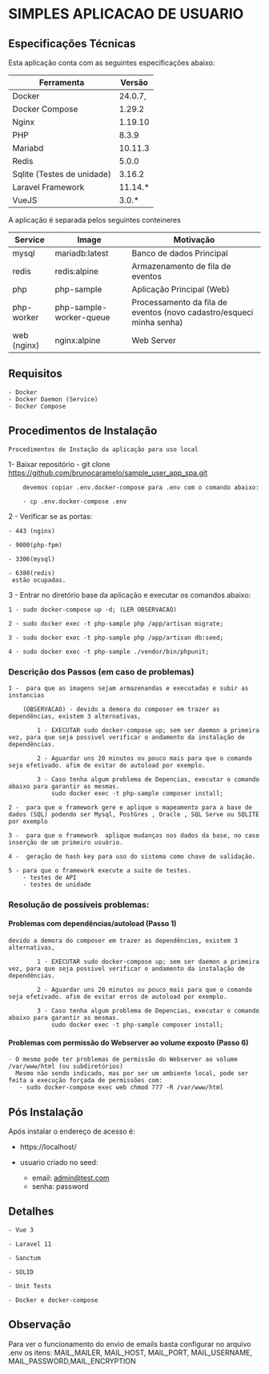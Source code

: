 # SIMPLES APLICACAO DE USUARIO


## Especificações Técnicas

Esta aplicação conta com as seguintes especificações abaixo: 

| Ferramenta | Versão |
| --- | --- |
| Docker | 24.0.7, |
| Docker Compose | 1.29.2 |
| Nginx | 1.19.10 |
| PHP | 8.3.9 |
| Mariabd | 10.11.3 |
| Redis | 5.0.0 |
| Sqlite (Testes de unidade) | 3.16.2 |
| Laravel Framework | 11.14.* |
| VueJS | 3.0.* |

A aplicação é separada pelos seguintes conteineres

| Service | Image | Motivação
| --- | --- | --- |
| mysql | mariadb:latest | Banco de dados Principal |
| redis | redis:alpine | Armazenamento de fila de eventos |
| php | php-sample | Aplicação Principal (Web) |
| php-worker | php-sample-worker-queue | Processamento da fila de eventos (novo cadastro/esqueci minha senha) |
| web (nginx) | nginx:alpine | Web Server |

## Requisitos
    - Docker
    - Docker Daemon (Service)
    - Docker Compose

## Procedimentos de Instalação
    Procedimentos de Instação da aplicação para uso local

1- Baixar repositório 
    - git clone https://github.com/brunocaramelo/sample_user_app_spa.git
       
        devemos copiar .env.docker-compose para .env com o comando abaixo:

        - cp .env.docker-compose .env

2 - Verificar se as portas:

    - 443 (nginx) 
    
    - 9000(php-fpm)

    - 3306(mysql) 

    - 6380(redis) 
     estão ocupadas.


3 - Entrar no diretório base da aplicação e executar os comandos abaixo:
    
    1 - sudo docker-compose up -d; (LER OBSERVACAO)

    2 - sudo docker exec -t php-sample php /app/artisan migrate;

    3 - sudo docker exec -t php-sample php /app/artisan db:seed;

    4 - sudo docker exec -t php-sample ./vendor/bin/phpunit;

    
### Descrição dos Passos (em caso de problemas)

    1 -  para que as imagens sejam armazenandas e executadas e subir as instancias
        
        (OBSERVACAO) - devido a demora do composer em trazer as dependências, existem 3 alternativas,
        
            1 - EXECUTAR sudo docker-compose up; sem ser daemon a primeira vez, para que seja possivel verificar o andamento da instalação de dependências.
            
            2 - Aguardar uns 20 minutos ou pouco mais para que o comando seja efetivado. afim de evitar de autoload por exemplo.
            
            3 - Caso tenha algum problema de Depencias, executar o comando abaixo para garantir as mesmas.
                sudo docker exec -t php-sample composer install;
    
    2 -  para que o framework gere e aplique o mapeamento para a base de dados (SQL) podendo ser Mysql, PostGres , Oracle , SQL Serve ou SQLITE por exemplo
    
    3 -  para que o framework  aplique mudanças nos dados da base, no caso inserção de um primeiro usuário.
    
    4 -  geração de hash key para uso do sistema como chave de validação.
    
    5 - para que o framework execute a suite de testes.
        - testes de API  
        - testes de unidade
     
### Resolução de possíveis problemas:

#### Problemas com dependências/autoload (Passo 1)
    devido a demora do composer em trazer as dependências, existem 3 alternativas,
        
            1 - EXECUTAR sudo docker-compose up; sem ser daemon a primeira vez, para que seja possivel verificar o andamento da instalação de dependências.
            
            2 - Aguardar uns 20 minutos ou pouco mais para que o comando seja efetivado. afim de evitar erros de autoload por exemplo.
            
            3 - Caso tenha algum problema de Depencias, executar o comando abaixo para garantir as mesmas.
                sudo docker exec -t php-sample composer install;

#### Problemas com permissão do Webserver ao volume exposto (Passo 6)
    - O mesmo pode ter problemas de permissão do Webserver ao volume /var/www/html (ou subdiretórios)
      Mesmo não sendo indicado, mas por ser um ambiente local, pode ser feita a execução forçada de permissões com:
       - sudo docker-compose exec web chmod 777 -R /var/www/html    

## Pós Instalação

Após instalar o endereço de acesso é:

- https://localhost/

- usuario criado no seed:
    - email: admin@test.com
    - senha: password


## Detalhes

    - Vue 3

    - Laravel 11

    - Sanctum

    - SOLID

    - Unit Tests

    - Docker e docker-compose

## Observação

   Para ver o funcionamento do envio de emails basta configurar no arquivo .env os itens: MAIL_MAILER,
            MAIL_HOST, MAIL_PORT, MAIL_USERNAME, MAIL_PASSWORD,MAIL_ENCRYPTION

